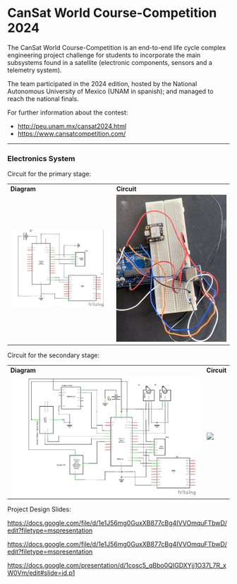 # CanSat World Course-Competition 2024

The CanSat World Course-Competition is an end-to-end life cycle complex engineering project challenge for students to incorporate the main subsystems found in a satellite (electronic components, sensors and a telemetry system).

The team participated in the 2024 edition, hosted by the National Autonomous University of Mexico (UNAM in spanish); and managed to reach the national finals.

For further information about the contest:
* http://peu.unam.mx/cansat2024.html
* https://www.cansatcompetition.com/

----
### Electronics System

Circuit for the primary stage:

<div align="center">
    <table >
     <tr>
        <td><b>Diagram</b></td>
        <td><b>Circuit</b></td>
     </tr>
     <tr>
       <td><a href="https://github.com/MateoMinghi/Photonics/blob/main/img/primary_diagram.png"><img src="https://github.com/MateoMinghi/Photonics/blob/main/img/primary_diagram.png" > </img></a></td>
       <td><a href="https://github.com/MateoMinghi/Photonics/blob/main/img/primary_circuit.jpeg"><img src="https://github.com/MateoMinghi/Photonics/blob/main/img/primary_circuit.jpeg"></img></a></td>
     </tr>
    </table>
    </div>

Circuit for the secondary stage:

<div align="center">
    <table >
     <tr>
        <td><b>Diagram</b></td>
        <td><b>Circuit</b></td>
     </tr>
     <tr>
       <td><a href="https://github.com/MateoMinghi/Photonics/blob/main/img/secondary_diagram.png"><img src="https://github.com/MateoMinghi/Photonics/blob/main/img/secondary_diagram.png" > </img></a></td>
       <td><a href="https://github.com/MateoMinghi/Photonics/blob/main/img/secondary_circuit.jpeg"><img src="https://github.com/MateoMinghi/Photonics/blob/main/img/secondary_circuit.jpeg"></img></a></td>
     </tr>
    </table>
    </div>


Project Design Slides:

https://docs.google.com/file/d/1e1J56mg0GuxXB877cBg4IVVOmquFTbwD/edit?filetype=mspresentation

https://docs.google.com/file/d/1e1J56mg0GuxXB877cBg4IVVOmquFTbwD/edit?filetype=mspresentation

https://docs.google.com/presentation/d/1cosc5_qBbo0QIGDXYjj1O37L7R_xW0Vm/edit#slide=id.p1
 
